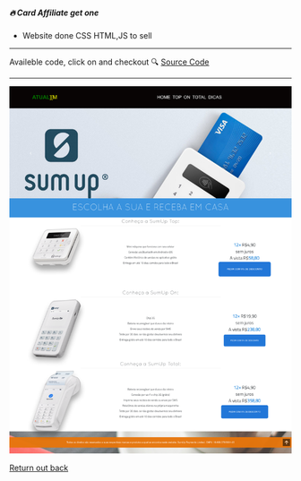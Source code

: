 ##### 🔥 Card Affiliate get one

- Website done CSS HTML,JS to sell 

---

Availeble code, click on and checkout 🔍 [Source Code](https://github.com/devnaelson/devnaelson/tree/main/projects/card-affiliate/code)

---

![View](./card.png)


[Return out back](https://github.com/devnaelson)
